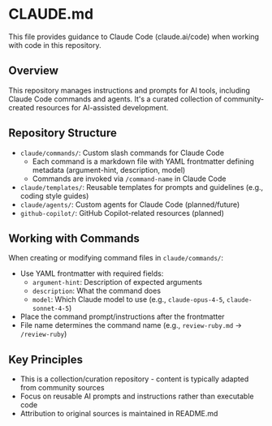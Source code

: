 # CLAUDE.md

This file provides guidance to Claude Code (claude.ai/code) when working with code in this repository.

## Overview

This repository manages instructions and prompts for AI tools, including Claude Code commands and agents. It's a curated collection of community-created resources for AI-assisted development.

## Repository Structure

- `claude/commands/`: Custom slash commands for Claude Code
  - Each command is a markdown file with YAML frontmatter defining metadata (argument-hint, description, model)
  - Commands are invoked via `/command-name` in Claude Code
- `claude/templates/`: Reusable templates for prompts and guidelines (e.g., coding style guides)
- `claude/agents/`: Custom agents for Claude Code (planned/future)
- `github-copilot/`: GitHub Copilot-related resources (planned)

## Working with Commands

When creating or modifying command files in `claude/commands/`:
- Use YAML frontmatter with required fields:
  - `argument-hint`: Description of expected arguments
  - `description`: What the command does
  - `model`: Which Claude model to use (e.g., `claude-opus-4-5`, `claude-sonnet-4-5`)
- Place the command prompt/instructions after the frontmatter
- File name determines the command name (e.g., `review-ruby.md` → `/review-ruby`)

## Key Principles

- This is a collection/curation repository - content is typically adapted from community sources
- Focus on reusable AI prompts and instructions rather than executable code
- Attribution to original sources is maintained in README.md
